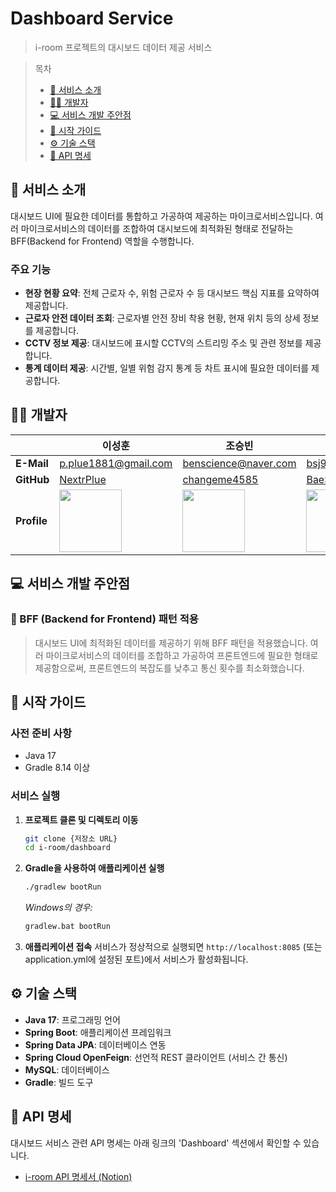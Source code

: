 # Dashboard Service

> i-room 프로젝트의 대시보드 데이터 제공 서비스

> 목차
> - [📄 서비스 소개](#서비스-소개)
> - [🧑‍💻 개발자](#개발자)
> - [💻 서비스 개발 주안점](#서비스-개발-주안점)
> - [🚀 시작 가이드](#시작-가이드)
> - [⚙️ 기술 스택](#기술-스택)
> - [📡 API 명세](#api-명세)

<a id="서비스-소개"></a>
## 📄 서비스 소개

대시보드 UI에 필요한 데이터를 통합하고 가공하여 제공하는 마이크로서비스입니다. 여러 마이크로서비스의 데이터를 조합하여 대시보드에 최적화된 형태로 전달하는 BFF(Backend for Frontend) 역할을 수행합니다.

### 주요 기능

- **현장 현황 요약**: 전체 근로자 수, 위험 근로자 수 등 대시보드 핵심 지표를 요약하여 제공합니다.
- **근로자 안전 데이터 조회**: 근로자별 안전 장비 착용 현황, 현재 위치 등의 상세 정보를 제공합니다.
- **CCTV 정보 제공**: 대시보드에 표시할 CCTV의 스트리밍 주소 및 관련 정보를 제공합니다.
- **통계 데이터 제공**: 시간별, 일별 위험 감지 통계 등 차트 표시에 필요한 데이터를 제공합니다.

<a id="개발자"></a>
## 🧑‍💻 개발자

|          | 이성훈                                                      | 조승빈                                                        | 배소정                                                     |
|----------|-------------------------------------------------------------|---------------------------------------------------------------|------------------------------------------------------------|
| **E-Mail** | p.plue1881@gmail.com                                        | benscience@naver.com                                          | bsj9278@gmail.com                                          |
| **GitHub** | [NextrPlue](https://github.com/NextrPlue)                   | [changeme4585](https://github.com/changeme4585)               | [BaeSJ1](https://github.com/BaeSJ1)                        |
| **Profile**  | <img src="https://github.com/NextrPlue.png" width=100px>    | <img src="https://github.com/changeme4585.png" width=100px>   | <img src="https://github.com/BaeSJ1.png" width=100px>      |

<a id="서비스-개발-주안점"></a>
## 💻 서비스 개발 주안점

### 📌 BFF (Backend for Frontend) 패턴 적용
> 대시보드 UI에 최적화된 데이터를 제공하기 위해 BFF 패턴을 적용했습니다. 여러 마이크로서비스의 데이터를 조합하고 가공하여 프론트엔드에 필요한 형태로 제공함으로써, 프론트엔드의 복잡도를 낮추고 통신 횟수를 최소화했습니다.

<a id="시작-가이드"></a>
## 🚀 시작 가이드

### 사전 준비 사항

- Java 17
- Gradle 8.14 이상

### 서비스 실행

1.  **프로젝트 클론 및 디렉토리 이동**
    ```bash
    git clone {저장소 URL}
    cd i-room/dashboard
    ```

2.  **Gradle을 사용하여 애플리케이션 실행**
    ```bash
    ./gradlew bootRun
    ```
    *Windows의 경우:*
    ```bash
    gradlew.bat bootRun
    ```

3.  **애플리케이션 접속**
    서비스가 정상적으로 실행되면 `http://localhost:8085` (또는 application.yml에 설정된 포트)에서 서비스가 활성화됩니다.

<a id="기술-스택"></a>
## ⚙️ 기술 스택

- **Java 17**: 프로그래밍 언어
- **Spring Boot**: 애플리케이션 프레임워크
- **Spring Data JPA**: 데이터베이스 연동
- **Spring Cloud OpenFeign**: 선언적 REST 클라이언트 (서비스 간 통신)
- **MySQL**: 데이터베이스
- **Gradle**: 빌드 도구

<a id="api-명세"></a>
## 📡 API 명세

대시보드 서비스 관련 API 명세는 아래 링크의 'Dashboard' 섹션에서 확인할 수 있습니다.

- [i-room API 명세서 (Notion)](https://disco-mitten-e75.notion.site/API-238f6cd45c7380209227f1f66bddebdd?pvs=73)
